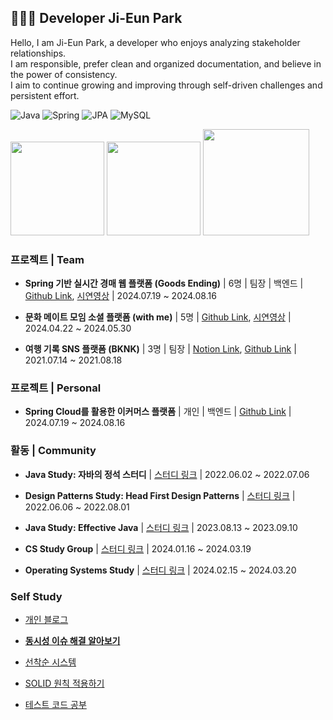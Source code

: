 ## 👩🏻‍💻 Developer Ji-Eun Park

Hello, I am Ji-Eun Park, a developer who enjoys analyzing stakeholder relationships. </br>
I am responsible, prefer clean and organized documentation, and believe in the power of consistency. </br>
I aim to continue growing and improving through self-driven challenges and persistent effort.</br>

<div>

![Java](https://img.shields.io/badge/Java-ED8B00?style=flat-square&logo=java&logoColor=white)
![Spring](https://img.shields.io/badge/SpringBoot-6DB33F?style=flat-square&logo=Spring&logoColor=white)
![JPA](https://img.shields.io/badge/JPA-59666C?style=flat-square&logo=Hibernate&logoColor=white)
![MySQL](https://img.shields.io/badge/MySQL-4479A1?style=flat-square&logo=MySQL&logoColor=white)</br>

<img
    src="https://github-readme-stats.vercel.app/api?username=je-pa&theme=dark&show_icons=true"
    height="150"
  />
<img
    src="http://mazassumnida.wtf/api/v2/generate_badge?boj=je_pa"
    height="150"
  />
<a href="https://github.com/devxb/gitanimals">
  <img
    src="https://render.gitanimals.org/lines/je-pa?pet-id=647440369937794711"
    width="170"
    height="170"
  />
</a>
  
### 프로젝트 | Team

- **Spring 기반 실시간 경매 웹 플랫폼 (Goods Ending)** | 6명 | 팀장 | 백엔드 | [Github Link](https://github.com/goods-ending/goodsending-be), [시연영상](https://www.youtube.com/watch?v=0cbSPnoaRMQ) | 2024.07.19 ~ 2024.08.16

- **문화 메이트 모임 소셜 플랫폼 (with me)** | 5명 | [Github Link](https://github.com/WithUS-ZB), [시연영상](https://www.youtube.com/watch?v=ORR7xq-WbJk) | 2024.04.22 ~ 2024.05.30

- **여행 기록 SNS 플랫폼 (BKNK)** | 3명 | 팀장 | [Notion Link](https://www.notion.so/dacf367f2a7f4c9c8e2e4ec233b8de5c?pvs=21), [Github Link](https://github.com/je-pa/bknk) | 2021.07.14 ~ 2021.08.18

### 프로젝트 | Personal

- **Spring Cloud를 활용한 이커머스 플랫폼** | 개인 | 백엔드 | [Github Link](https://github.com/je-pa/ecommerce) | 2024.07.19 ~ 2024.08.16
<!--
- **강습 예약 시스템 (FitMate)** | 개인 | 백엔드 | [Github Link](https://github.com/je-pa/deug-geun)

- **간단 강의 서비스** | 개인 | 백엔드 | [Github Link](https://github.com/je-pa/lecture-service)
-->

### 활동 | Community

- **Java Study: 자바의 정석 스터디** | [스터디 링크](https://github.com/itsChrisJang/study-java-standard) | 2022.06.02 ~ 2022.07.06  
  
- **Design Patterns Study: Head First Design Patterns** | [스터디 링크](https://github.com/Developer-book-club/headfirst-design-pattern-2206) | 2022.06.06 ~ 2022.08.01  

- **Java Study: Effective Java** | [스터디 링크](https://www.notion.so/613a973d530e4cd9aace04337869b0ea?pvs=21) | 2023.08.13 ~ 2023.09.10   

- **CS Study Group** | [스터디 링크](https://www.notion.so/1b927110a4cb4d58b73c83af90636f27?pvs=21) | 2024.01.16 ~ 2024.03.19  

- **Operating Systems Study** | [스터디 링크](https://www.notion.so/0cc68ea141e44bddbe2b57e99135622d?pvs=21) | 2024.02.15 ~ 2024.03.20  
    
### Self Study

- [개인 블로그](https://jepa.tistory.com/)

- [**동시성 이슈 해결 알아보기**](https://github.com/je-pa/concurrency-stock)

- [선착순 시스템](https://github.com/je-pa/firstcome-coupon-system)

- [SOLID 원칙 적용하기](https://github.com/je-pa/solid)

- [테스트 코드 공부](https://github.com/je-pa/cafekiosk/tree/master/doc)



<!--
![JAVA](https://img.shields.io/badge/Java-ED8B00?style=for-the-badge&logo=openjdk&logoColor=white)
![Spring](https://img.shields.io/badge/Spring-6DB33F?style=for-the-badge&logo=Spring&logoColor=white)
![GitHub Stats](https://github-readme-stats.vercel.app/api?username=je-pa&theme=dark&show_icons=true)
[![Solved.ac Profile](http://mazassumnida.wtf/api/v2/generate_badge?boj=je_pa)](https://solved.ac/je_pa/)
-->
  
<!--
**je-pa/je-pa** is a ✨ _special_ ✨ repository because its `README.md` (this file) appears on your GitHub profile.

Here are some ideas to get you started:

- 🔭 I’m currently working on ...
- 🌱 I’m currently learning ...
- 👯 I’m looking to collaborate on ...
- 🤔 I’m looking for help with ...
- 💬 Ask me about ...
- 📫 How to reach me: ...
- 😄 Pronouns: ...
- ⚡ Fun fact: ...
-->
